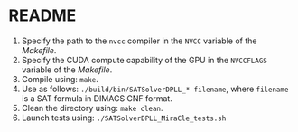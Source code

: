# README

1. Specify the path to the `nvcc` compiler in the `NVCC` variable of the *Makefile*.
2. Specify the CUDA compute capability of the GPU in the `NVCCFLAGS` variable of the *Makefile*.
3. Compile using: `make`.
4. Use as follows: `./build/bin/SATSolverDPLL_* filename`, where `filename` is a SAT formula in DIMACS CNF format.
5. Clean the directory using: `make clean`.
5. Launch tests using: `./SATSolverDPLL_MiraCle_tests.sh`

